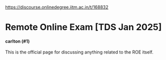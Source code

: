 https://discourse.onlinedegree.iitm.ac.in/t/168832

<html><head><meta charset='utf-8'><title>Remote Online Exam [TDS Jan 2025]</title></head><body>
<h1>Remote Online Exam [TDS Jan 2025]</h1>
<h4>carlton (#1)</h4>
<p>This is the official page for discussing anything related to the ROE itself.